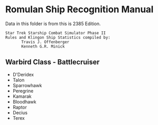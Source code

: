 
# Romulan Ship Recognition Manual

Data in this folder is from this is 2385 Edition.

```
Star Trek Starship Combat Simulator Phase II
Rules and Klingon Ship Statistics compiled by:
       Travis J. Offenberger
       Kenneth G.R. Minick
```


## Warbird Class - Battlecruiser

- D'Deridex
- Talon
- Sparrowhawk
- Peregrine
- Kamarak
- Bloodhawk
- Raptor
- Decius
- Terex

